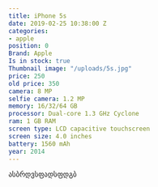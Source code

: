 ```yaml
---
title: iPhone 5s
date: 2019-02-25 10:38:00 Z
categories:
- apple
position: 0
Brand: Apple
Is in stock: true
Thumbnail image: "/uploads/5s.jpg"
price: 250
old price: 350
camera: 8 MP
selfie camera: 1.2 MP
memory: 16/32/64 GB
processor: Dual-core 1.3 GHz Cyclone
ram: 1 GB RAM
screen type: LCD capacitive touchscreen
screen size: 4.0 inches
battery: 1560 mAh
year: 2014
---
```


ასბრდვსფადსფდგბ